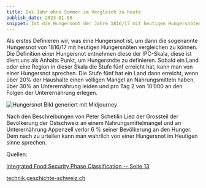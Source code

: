 ```yaml
---
title: Das Jahr ohne Sommer im Vergleich zu heute
publish_date: 2023-01-08
snippet: Ist die Hungersnot der Jahre 1816/17 mit heutigen Hungersnöten ergleichbar?
---
```


Als erstes Definieren wir, was eine Hungersnot ist, um dann die sogenannte Hungersnot von 1816/17 mit heutigen Hungersnöten vergleichen zu können. Die Definition einer Hungersnot entnehmen diese der IPC-Skala, diese ist dient uns als Anhalts Punkt, um Hungersnöte zu definieren. Sobald ein Land oder eine Region in dieser Skala die Stufe fünf erreicht hat, kann man von einer Hungersnot sprechen. Die Stufe fünf hat ein Land dann erreicht, wenn über 20% der Haushalte einen völligen Mangel an Nahrungsmitteln haben, über 30% an Unterernährung leiden und pro Tag 2 von 10’000 an den Folgen der Unterernährung erlegen.

![Hungersnot Bild generiert mit Midjourney](https://cdn.midjourney.com/30c69338-106a-40d6-8726-e1bf5de747c5/grid_0.png)

Nach den Beschreibungen von Peter Schetilin Lied der Grossteil der Bevölkerung der Ostschweiz an einem Nahrungsmittelmangel und an Unterernährung Appenzell verlor 6 % seiner Bevölkerung an den Hunger. Dem nach zu urteilen kann man wahrlich von einer Hungersnot im Heutigen sinne sprechen.

Quellen:

[Integrated Food Security Phase Classification -- Seite 13](https://www.fao.org/3/i0275e/i0275e.pdf)

[technik.geschichte-schweiz.ch](http://technik.geschichte-schweiz.ch/industrialisierung-schweiz.html#Massenarmut)
